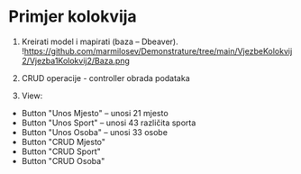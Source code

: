 
# Primjer kolokvija

1. Kreirati model i mapirati (baza – Dbeaver).
!https://github.com/marmilosev/Demonstrature/tree/main/VjezbeKolokvij2/Vjezba1Kolokvij2/Baza.png

2. CRUD operacije - controller obrada podataka
3. View:
 - Button "Unos Mjesto" – unosi 21 mjesto
 - Button "Unos Sport" – unosi 43 različita sporta
 - Button "Unos Osoba" – unosi 33 osobe
 - Button "CRUD Mjesto"
 - Button "CRUD Sport"
 - Button "CRUD Osoba"
